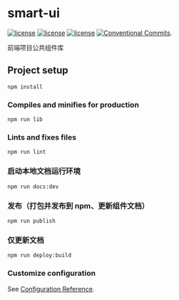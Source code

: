 # smart-ui

[![license](https://img.shields.io/badge/%40vue%2Fcli-%5E3.5.0-brightgreen.svg)](https://github.com/vuejs/vue-cli)
[![license](https://img.shields.io/badge/vue-%5E2.6.6-brightgreen.svg)](https://github.com/vuejs/vue)
[![license](https://img.shields.io/badge/vuepress-1.0.4-brightgreen)](https://github.com/vuejs/vuepress)
[![Conventional Commits](https://img.shields.io/badge/Conventional%20Commits-1.0.0-yellow.svg)](https://conventionalcommits.org).

前端项目公共组件库

## Project setup

```
npm install
```

### Compiles and minifies for production

```
npm run lib
```

### Lints and fixes files

```
npm run lint
```

### 启动本地文档运行环境

```
npm run docs:dev
```

### 发布（打包并发布到 npm、更新组件文档）

```
npm run publish
```

### 仅更新文档

```
npm run deploy:build
```

### Customize configuration

See [Configuration Reference](https://cli.vuejs.org/config/).

